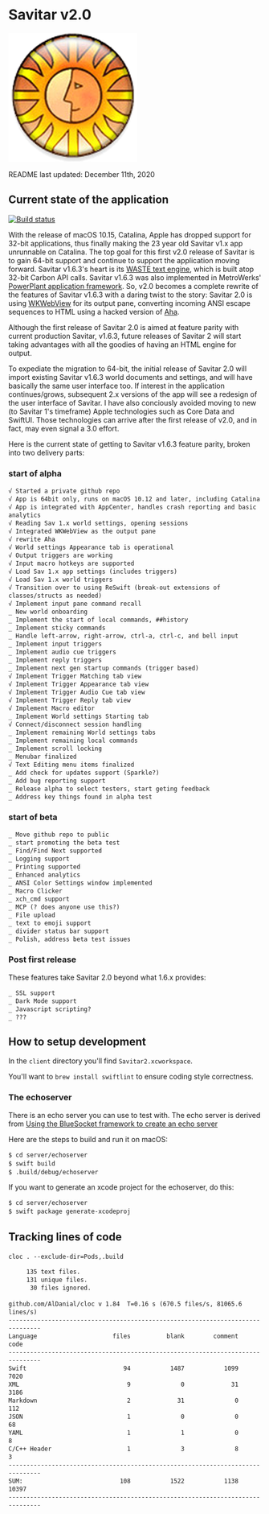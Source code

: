 # Savitar v2.0 #

![](client/Savitar2/Assets.xcassets/AppIcon.appiconset/icon_256x256.png)


README last updated: December 11th, 2020

## Current state of the application

[![Build status](https://build.appcenter.ms/v0.1/apps/eab29aae-547c-410b-a125-2ac600f31778/branches/master/badge)](https://appcenter.ms)

With the release of macOS 10.15, Catalina, Apple has dropped support for 32-bit applications, thus finally making the 23 year old Savitar v1.x app unrunnable on Catalina. The top goal for this first v2.0 release of Savitar is to gain 64-bit support and continue to support the application moving forward. Savitar v1.6.3's heart is its [WASTE text engine](https://en.wikipedia.org/wiki/WASTE_text_engine), which is built atop 32-bit Carbon API calls. Savitar v1.6.3 was also implemented in MetroWerks' [PowerPlant application framework](https://en.wikipedia.org/wiki/PowerPlant). So, v2.0 becomes a complete rewrite of the features of Savitar v1.6.3 with a daring twist to the story: Savitar 2.0 is using [WKWebView](https://developer.apple.com/documentation/webkit/wkwebview) for its output pane, converting incoming ANSI escape sequences to HTML using a hacked version of [Aha](https://github.com/theZiz/aha). 

Although the first release of Savitar 2.0 is aimed at feature parity with current production Savitar, v1.6.3, future releases of Savitar 2 will start taking advantages with all the goodies of having an HTML engine for output.

To expediate the migration to 64-bit, the initial release of Savitar 2.0 will import existing Savitar v1.6.3 world documents and settings, and will have basically the same user interface too. If interest in the application continues/grows, subsequent 2.x versions of the app will see a redesign of the user interface of Savitar. I have also conciously avoided moving to new (to Savitar 1's timeframe) Apple technologies such as Core Data and SwiftUI. Those technologies can arrive after the first release of v2.0, and in fact, may even signal a 3.0 effort.

Here is the current state of getting to Savitar v1.6.3 feature parity, broken into two delivery parts:

### start of alpha

```
√ Started a private github repo
√ App is 64bit only, runs on macOS 10.12 and later, including Catalina
√ App is integrated with AppCenter, handles crash reporting and basic analytics
√ Reading Sav 1.x world settings, opening sessions
√ Integrated WKWebView as the output pane
√ rewrite Aha
√ World settings Appearance tab is operational
√ Output triggers are working
√ Input macro hotkeys are supported
√ Load Sav 1.x app settings (includes triggers)
√ Load Sav 1.x world triggers
√ Transition over to using ReSwift (break-out extensions of classes/structs as needed)
√ Implement input pane command recall
_ New world onboarding
_ Implement the start of local commands, ##history
_ Implement sticky commands
_ Handle left-arrow, right-arrow, ctrl-a, ctrl-c, and bell input
_ Implement input triggers
_ Implement audio cue triggers
_ Implement reply triggers
_ Implement next gen startup commands (trigger based)
√ Implement Trigger Matching tab view
√ Implement Trigger Appearance tab view
√ Implement Trigger Audio Cue tab view
√ Implement Trigger Reply tab view
√ Implement Macro editor
_ Implement World settings Starting tab
√ Connect/disconnect session handling
_ Implement remaining World settings tabs
_ Implement remaining local commands
_ Implement scroll locking
_ Menubar finalized
√ Text Editing menu items finalized
_ Add check for updates support (Sparkle?)
_ Add bug reporting support
_ Release alpha to select testers, start geting feedback
_ Address key things found in alpha test
```

### start of beta

```
_ Move github repo to public
_ start promoting the beta test
_ Find/Find Next supported
_ Logging support
_ Printing supported
_ Enhanced analytics
_ ANSI Color Settings window implemented
_ Macro Clicker
_ xch_cmd support
_ MCP (? does anyone use this?)
_ File upload
_ text to emoji support
_ divider status bar support
_ Polish, address beta test issues
```

### Post first release

These features take Savitar 2.0 beyond what 1.6.x provides:

```
_ SSL support
_ Dark Mode support
_ Javascript scripting?
_ ???
```

## How to setup development ##

In the `client` directory you'll find `Savitar2.xcworkspace`. 

You'll want to `brew install swiftlint` to ensure coding style correctness.

### The echoserver

There is an echo server you can use to test with. The echo server is derived from [Using the BlueSocket framework to create an echo server](http://masteringswift.blogspot.com/2017/01/using-bluesocket-framework-to-create.html)

Here are the steps to build and run it on macOS:

```bash
$ cd server/echoserver
$ swift build
$ .build/debug/echoserver
```

If you want to generate an xcode project for the echoserver, do this:

```bash
$ cd server/echoserver
$ swift package generate-xcodeproj
```


## Tracking lines of code

`cloc . --exclude-dir=Pods,.build`

```
     135 text files.
     131 unique files.                                          
      30 files ignored.

github.com/AlDanial/cloc v 1.84  T=0.16 s (670.5 files/s, 81065.6 lines/s)
-------------------------------------------------------------------------------
Language                     files          blank        comment           code
-------------------------------------------------------------------------------
Swift                           94           1487           1099           7020
XML                              9              0             31           3186
Markdown                         2             31              0            112
JSON                             1              0              0             68
YAML                             1              1              0              8
C/C++ Header                     1              3              8              3
-------------------------------------------------------------------------------
SUM:                           108           1522           1138          10397
-------------------------------------------------------------------------------
```